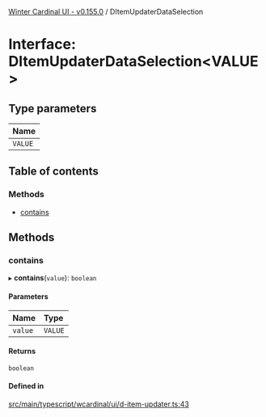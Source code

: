 [Winter Cardinal UI - v0.155.0](../index.md) / DItemUpdaterDataSelection

# Interface: DItemUpdaterDataSelection<VALUE\>

## Type parameters

| Name |
| :------ |
| `VALUE` |

## Table of contents

### Methods

- [contains](DItemUpdaterDataSelection.md#contains)

## Methods

### contains

▸ **contains**(`value`): `boolean`

#### Parameters

| Name | Type |
| :------ | :------ |
| `value` | `VALUE` |

#### Returns

`boolean`

#### Defined in

[src/main/typescript/wcardinal/ui/d-item-updater.ts:43](https://github.com/winter-cardinal/winter-cardinal-ui/blob/v0.155.0/src/main/typescript/wcardinal/ui/d-item-updater.ts#L43)
